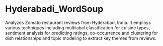 # Hyderabadi_WordSoup
Analyzes Zomato restaurant reviews from Hyderabad, India. It employs various techniques including multilabel classification for cuisine types, sentiment analysis for predicting ratings, co-occurrence and clustering for dish relationships and topic modeling to extract key themes from reviews.
